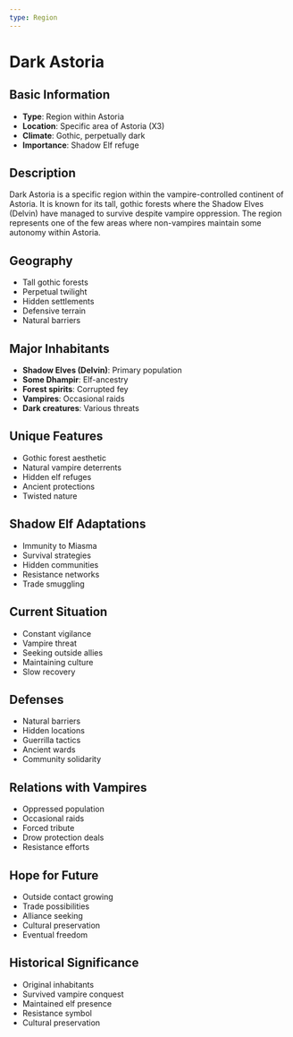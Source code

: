 ```yaml
---
type: Region
---
```


# Dark Astoria

## Basic Information
- **Type**: Region within Astoria
- **Location**: Specific area of Astoria (X3)
- **Climate**: Gothic, perpetually dark
- **Importance**: Shadow Elf refuge

## Description
Dark Astoria is a specific region within the vampire-controlled continent of Astoria. It is known for its tall, gothic forests where the Shadow Elves (Delvin) have managed to survive despite vampire oppression. The region represents one of the few areas where non-vampires maintain some autonomy within Astoria.

## Geography
- Tall gothic forests
- Perpetual twilight
- Hidden settlements
- Defensive terrain
- Natural barriers

## Major Inhabitants
- **Shadow Elves (Delvin)**: Primary population
- **Some Dhampir**: Elf-ancestry
- **Forest spirits**: Corrupted fey
- **Vampires**: Occasional raids
- **Dark creatures**: Various threats

## Unique Features
- Gothic forest aesthetic
- Natural vampire deterrents
- Hidden elf refuges
- Ancient protections
- Twisted nature

## Shadow Elf Adaptations
- Immunity to Miasma
- Survival strategies
- Hidden communities
- Resistance networks
- Trade smuggling

## Current Situation
- Constant vigilance
- Vampire threat
- Seeking outside allies
- Maintaining culture
- Slow recovery

## Defenses
- Natural barriers
- Hidden locations
- Guerrilla tactics
- Ancient wards
- Community solidarity

## Relations with Vampires
- Oppressed population
- Occasional raids
- Forced tribute
- Drow protection deals
- Resistance efforts

## Hope for Future
- Outside contact growing
- Trade possibilities
- Alliance seeking
- Cultural preservation
- Eventual freedom

## Historical Significance
- Original inhabitants
- Survived vampire conquest
- Maintained elf presence
- Resistance symbol
- Cultural preservation
